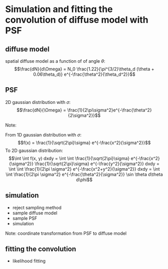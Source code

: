 # Simulation and fitting the convolution of diffuse model with PSF

## diffuse model

spatial diffuse model as a function of of angle $\theta$:
$$\frac{dN}{d\Omega} = N_0 \frac{1.22}{\pi^{3/2}\theta_d (\theta + 0.06\theta_d)} e^{-\frac{\theta^2}{\theta_d^2}}$$

## PSF

2D gaussian distribution with $\sigma$:
$$\frac{dN}{\Omega} = \frac{1}{2\pi\sigma^2}e^{-\frac{\theta^2}{2\sigma^2}}$$

Note:

From 1D gaussian distribution with $\sigma$: 
$$f(x) = \frac{1}{\sqrt{2\pi}\sigma} e^{-\frac{x^2}{\sigma^2}}$$ 
To 2D gaussian distribution:
$$\int \int f(x, y) dxdy 
= \int \int \frac{1}{\sqrt{2\pi}\sigma} e^{-\frac{x^2}{\sigma^2}} \frac{1}{\sqrt{2\pi}\sigma} e^{-\frac{y^2}{\sigma^2}} dxdy
= \int \int \frac{1}{2\pi \sigma^2} e^{-\frac{x^2+y^2}{\sigma^2}} dxdy
= \int \int \frac{1}{2\pi \sigma^2} e^{-\frac{\theta^2}{\sigma^2}} \sin \theta d\theta d\phi$$

## simulation

- reject sampling method
- sample diffuse model
- sample PSF
- simulation

Note: coordinate transformation from PSF to diffuse model

## fitting the convolution

- likelihood fitting